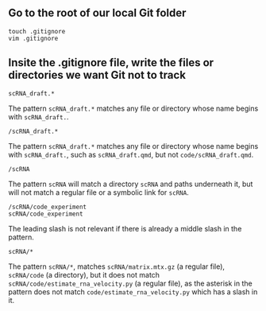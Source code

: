 ## Go to the root of our local Git folder

```
touch .gitignore
vim .gitignore
```

## Insite the .gitignore file, write the files or directories we want Git not to track 
```
scRNA_draft.*
```
The pattern `scRNA_draft.*` matches any file or directory whose name begins with `scRNA_draft.`.


```
/scRNA_draft.*
```
The pattern `scRNA_draft.*` matches any file or directory whose name begins with `scRNA_draft.`, such as `scRNA_draft.qmd`, but not `code/scRNA_draft.qmd`.


```
/scRNA
```
The pattern `scRNA` will match a directory `scRNA` and paths underneath it, but will not match a regular file or a symbolic link  for `scRNA`.


```
/scRNA/code_experiment
scRNA/code_experiment
```
The leading slash is not relevant if there is already a middle slash in the pattern.


```
scRNA/*
```
The pattern `scRNA/*`, matches `scRNA/matrix.mtx.gz` (a regular file), `scRNA/code` (a directory), but it does not match `scRNA/code/estimate_rna_velocity.py` (a regular file), as the asterisk in the pattern does not match `code/estimate_rna_velocity.py` which has a slash in it.
